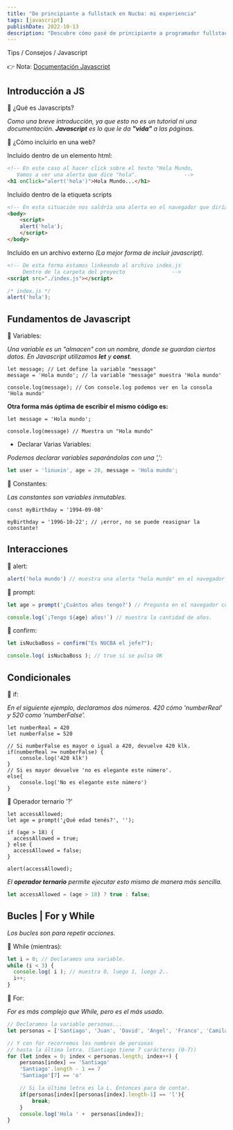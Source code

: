 ```yaml
---
title: "De principiante a fullstack en Nucba: mi experiencia"
tags: [javascript]
publishDate: 2022-10-13
description: "Descubre cómo pasé de principiante a programador fullstack en el bootcamp de programación Nucba con mi experiencia personal en la enseñanza de JavaScript."
---
```


Tips / Consejos / Javascript

👉 Nota: [Documentación Javascript](https://es.javascript.info/)

## Introducción a JS

🔅 ¿Qué es Javascripts?

<i>Como una breve introducción, ya que esto no es un tutorial ni una documentación. __Javascript__ es lo que le da __"vida"__ a las páginas.</i>

🔅 ¿Cómo incluirlo en una web?

Incluído dentro de un elemento html:

~~~ html
<!-- En este caso al hacer click sobre el texto "Hola Mundo,
   Vamos a ver una alerta que dice "hola".               -->
<h1 onClick="alert('hola')">Hola Mundo...</h1>
~~~

Incluído dentro de la etiqueta scripts

~~~ html
<!-- En esta situación nos saldría una alerta en el navegador que diría "hola". -->
<body>
    <script>
    alert('hola');
    </script>
</body>
~~~

Incluído en un archivo externo <i>(La mejor forma de incluir javascript).</i>

~~~ html
<!-- De esta forma estamos linkeando al archivo index.js
     Dentro de la carpeta del proyecto               -->
<script src="./index.js"></script>
~~~

~~~ js
/* index.js */
alert('hola');
~~~


## Fundamentos de Javascript

🔅 Variables:

<i>Una variable es un "almacen" con un nombre, donde se guardan ciertos datos. En Javascript utilizamos __let__ y __const__.</i>

~~~ js/3
let message; // Let define la variable "message"
message = 'Hola mundo'; // la variable "message" muestra 'Hola mundo'

console.log(message); // Con console.log podemos ver en la consola 'Hola mundo'
~~~

__Otra forma más óptima de escribir el mismo código es:__
~~~ js/2
let message = 'Hola mundo';

console.log(message) // Muestra un "Hola mundo"
~~~

- Declarar Varias Variables: 

<i>Podemos declarar variables separándolas con una ',':</i>
~~~ js
let user = 'linuxin', age = 28, message = 'Hola mundo';
~~~

🔅 Constantes:

<i>Las constantes son variables inmutables.</i>

~~~ js/0/2
const myBirthday = '1994-09-08'

myBirthday = '1996-10-22'; // ¡error, no se puede reasignar la constante!
~~~


## Interacciones

🔅 alert:

~~~ js 
alert('hola mundo') // muestra una alerta "hola mundo" en el navegador
~~~

🔅 prompt:

~~~ js
let age = prompt('¿Cuántos años tengo?') // Pregunta en el navegador cuántos años tengo.

console.log(`¡Tengo ${age} años!`) // muestra la cantidad de años.
~~~

🔅 confirm:

~~~ js 
let isNucbaBoss = confirm("Es NUCBA el jefe?");

console.log( isNucbaBoss ); // true si se pulsa OK
~~~


## Condicionales

🔅 if:

<i>En el siguiente ejemplo, declaramos dos números. 420 cómo 'numberReal' y 520 como 'numberFalse'.</i>

~~~ js/5,9
let numberReal = 420
let numberFalse = 520

// Si numberFalse es mayor o igual a 420, devuelve 420 klk.
if(numberReal >= numberFalse) {
    console.log('420 klk')
}
// Si es mayor devuelve 'no es elegante este número'.
else{
    console.log('No es elegante este número')
}
~~~

🔅 Operador ternario '?'

~~~ js/3-7
let accessAllowed;
let age = prompt('¿Qué edad tenés?', '');

if (age > 18) {
  accessAllowed = true;
} else {
  accessAllowed = false;
}

alert(accessAllowed);
~~~

<i>El __operador ternario__ permite ejecutar esto mismo de manera más sencilla.</i>

~~~ js 
let accessAllowed = (age > 18) ? true : false;
~~~


## Bucles | For y While

<i>Los bucles son para repetir acciones.</i>

🔅 While (mientras):

~~~ js
let i = 0; // Declaramos una variable.
while (i < 3) { 
  console.log( i ); // muestra 0, luego 1, luego 2..
  i++;
}
~~~

🔅 For:

<i>For es más complejo que While, pero es el más usado. </i>

~~~ js 
// Declaramos la variable personas...
let personas = ['Santiago', 'Juan', 'David', 'Angel', 'Franco', 'Camila'];

// Y con for recorremos los nombres de personas
// hasta la última letra. (Santiago tiene 7 carácteres (0-7))
for (let index = 0; index < personas.length; index++) {
    personas[index] == 'Santiago'
    'Santiago'.length - 1 == 7
    'Santiago'[7] == 'o'

    // Si la última letra es la L. Entonces para de contar.
    if(personas[index][personas[index].length-1] == 'l'){
        break;
    }
    console.log('Hola ' +  personas[index]);
}
~~~
